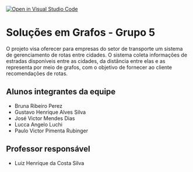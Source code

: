 [![Open in Visual Studio Code](https://classroom.github.com/assets/open-in-vscode-718a45dd9cf7e7f842a935f5ebbe5719a5e09af4491e668f4dbf3b35d5cca122.svg)](https://classroom.github.com/online_ide?assignment_repo_id=11525806&assignment_repo_type=AssignmentRepo)
# Soluções em Grafos - Grupo 5
O projeto visa oferecer para empresas do setor de transporte um sistema de gerenciamento de rotas entre cidades. O sistema coleta informações de estradas disponíveis entre as cidades, da distância entre elas e as representa por meio de grafos, com o objetivo de fornecer ao cliente recomendações de rotas.

## Alunos integrantes da equipe

* Bruna Ribeiro Perez
* Gustavo Henrique Alves Silva
* José Victor Mendes Dias
* Lucca Angelo Luchi
* Paulo Victor Pimenta Rubinger

## Professor responsável 

* Luiz Henrique da Costa Silva

